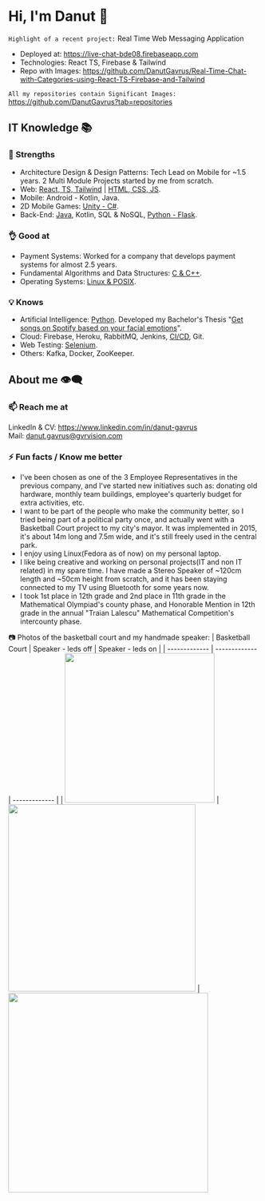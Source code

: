 # Hi, I'm Danut 👋 
`Highlight of a recent project:` Real Time Web Messaging Application
* Deployed at: https://live-chat-bde08.firebaseapp.com
* Technologies: React TS, Firebase & Tailwind
* Repo with Images: https://github.com/DanutGavrus/Real-Time-Chat-with-Categories-using-React-TS-Firebase-and-Tailwind

`All my repositories contain Significant Images:` https://github.com/DanutGavrus?tab=repositories

## IT Knowledge 📚
### 💪 Strengths
- Architecture Design & Design Patterns: Tech Lead on Mobile for ~1.5 years. 2 Multi Module Projects started by me from scratch.
- Web: [React, TS, Tailwind](https://github.com/DanutGavrus/Real-Time-Chat-with-Categories-using-React-TS-Firebase-and-Tailwind) | [HTML, CSS, JS](https://github.com/DanutGavrus/2-old-websites).
- Mobile: Android - Kotlin, Java.
- 2D Mobile Games: [Unity - C#](https://github.com/DanutGavrus/7-2D-Mobile-Games-using-CSharp-in-Unity).
- Back-End: [Java]([https://github.com/DanutGavrus/5-apps-in-Java-with-GUIs](https://github.com/DanutGavrus/5-Java-apps-with-GUIs)), Kotlin, SQL & NoSQL, [Python - Flask](https://github.com/DanutGavrus/Get-songs-on-Spotify-based-on-your-facial-emotions).

### 👌 Good at
- Payment Systems: Worked for a company that develops payment systems for almost 2.5 years.
- Fundamental Algorithms and Data Structures: [C & C++](https://github.com/DanutGavrus/9-C-apps-about-Fundamental-Algorithms-and-Data-Structures).
- Operating Systems: [Linux & POSIX](https://github.com/DanutGavrus/3-C-apps-about-POSIX).

### 💡 Knows
- Artificial Intelligence: [Python](https://github.com/DanutGavrus/Get-songs-on-Spotify-based-on-your-facial-emotions). Developed my Bachelor's Thesis "[Get songs on Spotify based on your facial emotions](https://github.com/DanutGavrus/Get-songs-on-Spotify-based-on-your-facial-emotions)".
- Cloud: Firebase, Heroku, RabbitMQ, Jenkins, [CI/CD](https://github.com/DanutGavrus/Real-Time-Chat-with-Categories-using-React-TS-Firebase-and-Tailwind/actions), Git.
- Web Testing: [Selenium](https://github.com/DanutGavrus/Web-Scalping-using-Selenium-in-Python).
- Others: Kafka, Docker, ZooKeeper.

## About me 👁️‍🗨️
### 📫 Reach me at
LinkedIn & CV: https://www.linkedin.com/in/danut-gavrus  
Mail: [danut.gavrus@gvrvision.com](mailto:danut.gavrus@gvrvision.com)

### ⚡ Fun facts / Know me better
- I've been chosen as one of the 3 Employee Representatives in the previous company, and I've started new initiatives such as: donating old hardware, monthly team buildings, employee's quarterly budget for extra activities, etc.
- I want to be part of the people who make the community better, so I tried being part of a political party once, and actually went with a Basketball Court project to my city's mayor. It was implemented in 2015, it's about 14m long and 7.5m wide, and it's still freely used in the central park.  
- I enjoy using Linux(Fedora as of now) on my personal laptop.  
- I like being creative and working on personal projects(IT and non IT related) in my spare time. I have made a Stereo Speaker of ~120cm length and ~50cm height from scratch, and it has been staying connected to my TV using Bluetooth for some years now.  
- I took 1st place in 12th grade and 2nd place in 11th grade in the Mathematical Olympiad's county phase, and Honorable Mention in 12th grade in the annual "Traian Lalescu" Mathematical Competition's intercounty phase.

📷 Photos of the basketball court and my handmade speaker:
| Basketball Court | Speaker - leds off  | Speaker - leds on |
| ------------- | ------------- | ------------- |
| <img src="https://user-images.githubusercontent.com/56603839/226368235-6684955b-5061-42e8-b874-36802d75b767.png" width="300"> | <img src="https://user-images.githubusercontent.com/56603839/226370733-23297580-88c2-4f1d-af85-b24763c24828.png" width="375"> | <img src="https://user-images.githubusercontent.com/56603839/226368358-58c7da4f-cc46-4b55-8581-64f12878c730.png" width="400">
